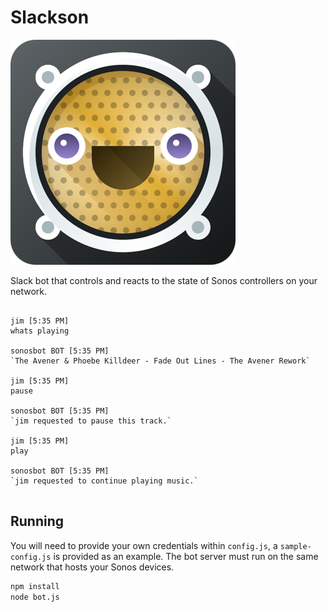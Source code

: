 # Slackson

![slackson](slackson_360.png)

Slack bot that controls and reacts to the state of Sonos controllers on your network.

```

jim [5:35 PM]
whats playing

sonosbot BOT [5:35 PM]
`The Avener & Phoebe Killdeer - Fade Out Lines - The Avener Rework`

jim [5:35 PM]
pause

sonosbot BOT [5:35 PM]
`jim requested to pause this track.`

jim [5:35 PM]
play

sonosbot BOT [5:35 PM]
`jim requested to continue playing music.`


```

## Running

You will need to provide your own credentials within `config.js`, a `sample-config.js` is provided as an example.
The bot server must run on the same network that hosts your Sonos devices.

```bash
npm install
node bot.js
```